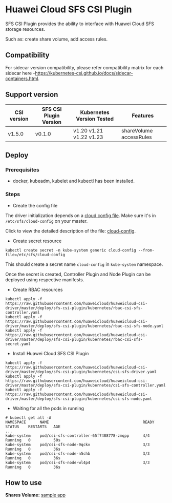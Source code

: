 # Huawei Cloud SFS CSI Plugin

SFS CSI Plugin provides the ability to interface with Huawei Cloud SFS storage resources.

Such as: create share volume, add access rules.

## Compatibility

For sidecar version compatibility, please refer compatibility matrix for each sidecar here
-https://kubernetes-csi.github.io/docs/sidecar-containers.html.

## Support version

| CSI version   | SFS CSI Plugin Version | Kubernetes Version Tested | Features                |
|---------------|------------------------|---------------------------|-------------------------|
| v1.5.0        | v0.1.0                 | v1.20 v1.21 v1.22 v1.23   | shareVolume accessRules |

## Deploy

### Prerequisites

- docker, kubeadm, kubelet and kubectl has been installed.

### Steps

- Create the config file

The driver initialization depends on a [cloud config file](../../deploy/cloud-config).
Make sure it's in `/etc/sfs/cloud-config` on your master.

Click to view the detailed description of the file: [cloud-config](../cloud-config.md).

- Create secret resource

```
kubectl create secret -n kube-system generic cloud-config --from-file=/etc/sfs/cloud-config
```

This should create a secret name `cloud-config` in `kube-system` namespace.

Once the secret is created, Controller Plugin and Node Plugin can be deployed using respective manifests.

- Create RBAC resources

```
kubectl apply -f https://raw.githubusercontent.com/huaweicloud/huaweicloud-csi-driver/master/deploy/sfs-csi-plugin/kubernetes/rbac-csi-sfs-controller.yaml
kubectl apply -f https://raw.githubusercontent.com/huaweicloud/huaweicloud-csi-driver/master/deploy/sfs-csi-plugin/kubernetes/rbac-csi-sfs-node.yaml
kubectl apply -f https://raw.githubusercontent.com/huaweicloud/huaweicloud-csi-driver/master/deploy/sfs-csi-plugin/kubernetes/rbac-csi-sfs-secret.yaml
```

- Install Huawei Cloud SFS CSI Plugin

```
kubectl apply -f https://raw.githubusercontent.com/huaweicloud/huaweicloud-csi-driver/master/deploy/sfs-csi-plugin/kubernetes/csi-sfs-driver.yaml
kubectl apply -f https://raw.githubusercontent.com/huaweicloud/huaweicloud-csi-driver/master/deploy/sfs-csi-plugin/kubernetes/csi-sfs-controller.yaml
kubectl apply -f https://raw.githubusercontent.com/huaweicloud/huaweicloud-csi-driver/master/deploy/sfs-csi-plugin/kubernetes/csi-sfs-node.yaml
```

- Waiting for all the pods in running

```
# kubectl get all -A
NAMESPACE      NAME                                         READY   STATUS    RESTARTS   AGE
...
kube-system    pod/csi-sfs-controller-65f7488778-zmqpp      4/4     Running   0          50s
kube-system    pod/csi-sfs-node-9qckv                       3/3     Running   0          36s
kube-system    pod/csi-sfs-node-n5chb                       3/3     Running   0          36s
kube-system    pod/csi-sfs-node-wl4p4                       3/3     Running   0          36s
```

## How to use

**Shares Volume:** [sample app](sfs-share.md)
